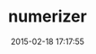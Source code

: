 ---
layout: post
title:  "numerizer"
repo:   "jduff/numerizer"
date:   2015-02-18 17:17:55
gemurl: http://github.com/jduff/numerizer
---